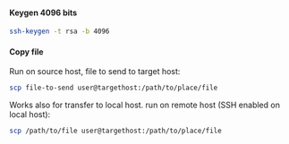#### Keygen 4096 bits
```bash
ssh-keygen -t rsa -b 4096
```
#### Copy file
Run on source host, file to send to target host:
```bash
scp file-to-send user@targethost:/path/to/place/file
```
Works also for transfer to local host. run on remote host (SSH enabled on local host):
```bash
scp /path/to/file user@targethost:/path/to/place/file
```
